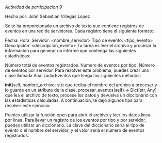 *Actividad de participacion 9*

Hecho por: John Sebastian Villegas Lopez

Se te ha proporcionado un archivo de texto que contiene registros de eventos en una red de servidores. Cada registro tiene el siguiente formato:

Fecha: <fecha>
Hora: <hora>
Servidor: <nombre_servidor>
Tipo de evento: <tipo_evento>
Descripción: <descripción_evento>
Tu tarea es leer el archivo y procesar la información para generar un informe que contenga las siguientes estadísticas:

Número total de eventos registrados.
Número de eventos por tipo.
Número de eventos por servidor.
Para resolver este problema, puedes crear una clase llamada AnalizadorEventos que tenga los siguientes métodos:

__init__(self, nombre_archivo: str) que reciba el nombre del archivo a procesar y lo guarde en un atributo de la clase.
procesar_eventos(self) -> Dict[str, Any] que lea el archivo de texto, procese los datos y devuelva un diccionario con las estadísticas calculadas.
A continuación, te dejo algunos tips para resolver este ejercicio:

Puedes utilizar la función open para abrir el archivo y leer los datos línea por línea.
Para llevar un registro de los eventos por tipo y por servidor, puedes utilizar un diccionario. La clave del diccionario sería el tipo de evento o el nombre del servidor, y el valor sería el número de eventos registrados.

